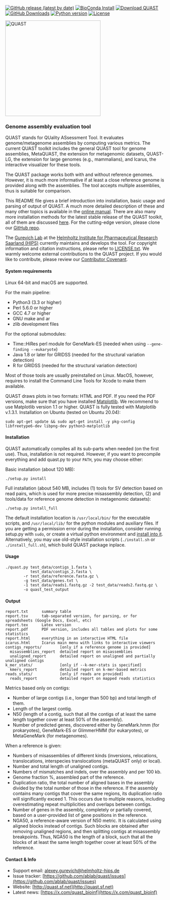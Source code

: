 [![GitHub release (latest by date)](https://img.shields.io/github/v/release/ablab/quast)](https://github.com/ablab/quast/releases/)
[![BioConda Install](https://img.shields.io/conda/dn/bioconda/quast.svg?style=flag&label=BioConda%20install)](https://anaconda.org/bioconda/quast)
[![Download QUAST](https://img.shields.io/sourceforge/dt/quast.svg)](https://sourceforge.net/projects/quast/files/latest/download)
[![GitHub Downloads](https://img.shields.io/github/downloads/ablab/quast/total.svg?style=social&logo=github&label=Download)](https://github.com/ablab/quast/releases)
[![Python version](https://img.shields.io/badge/python-3.12-blue)](https://www.python.org/downloads/)
[![License](https://img.shields.io/badge/licence-GPLv2-blue)](https://www.gnu.org/licenses/old-licenses/gpl-2.0)

<img src="quast_libs/html_saver/static/img/quast_logo_black.png" width="300" title="QUAST">

### Genome assembly evaluation tool

QUAST stands for QUality ASsessment Tool. It evaluates genome/metagenome assemblies by computing various metrics.
The current QUAST toolkit includes the general QUAST tool for genome assemblies, 
MetaQUAST, the extension for metagenomic datasets, 
QUAST-LG, the extension for large genomes (e.g., mammalians), and Icarus, the interactive visualizer for these tools.

The QUAST package works both with and without reference genomes. 
However, it is much more informative if at least a close reference genome is provided along with the assemblies.
The tool accepts multiple assemblies, thus is suitable for comparison.

This README file gives a brief introduction into installation, basic usage and parsing of output of QUAST. 
A much more detailed description of these and many other topics is available in the
[online manual](http://quast.sf.net/manual.html). 
There are also many more installation methods for the latest stable release of the QUAST toolkit, 
all of them are discussed [here](http://quast.sf.net/install.html). For the cutting-edge version, 
please clone our [GitHub repo](https://github.com/ablab/quast).

The [Gurevich Lab](https://helmholtz-hips.de/en/hmsb) at the [Helmholtz Institute for Pharmaceutical Research Saarland (HIPS)](https://helmholtz-hips.de/en/) 
currently maintains and develops the tool. For copyright information and citation instructions, 
please refer to [LICENSE.txt](LICENSE.txt). We warmly welcome external contributions to the QUAST project. 
If you would like to contribute, please review our [Contributor Covenant](CODE_OF_CONDUCT.md).

#### System requirements

Linux 64-bit and macOS are supported.

For the main pipeline:
- Python3 (3.3 or higher)
- Perl 5.6.0 or higher
- GCC 4.7 or higher
- GNU make and ar
- zlib development files

For the optional submodules:
- Time::HiRes perl module for GeneMark-ES (needed when using `--gene-finding --eukaryote`)
- Java 1.8 or later for GRIDSS (needed for the structural variation detection)
- R for GRIDSS (needed for the structural variation detection)

Most of those tools are usually preinstalled on Linux. MacOS, however, requires to install
the Command Line Tools for Xcode to make them available. 

QUAST draws plots in two formats: HTML and PDF. If you need the PDF versions, make sure that you have installed 
[Matplotlib](https://matplotlib.org/). We recommend to use Matplotlib version 1.1 or higher. QUAST is fully tested with Matplotlib v.1.3.1.
Installation on Ubuntu (tested on Ubuntu 20.04):

    sudo apt-get update && sudo apt-get install -y pkg-config libfreetype6-dev libpng-dev python3-matplotlib

#### Installation

QUAST automatically compiles all its sub-parts when needed (on the first use). 
Thus, installation is not required. However, if you want to precompile everything and add quast.py to your `PATH`, you may choose either:

Basic installation (about 120 MB):

    ./setup.py install

Full installation (about 540 MB, includes (1) tools for SV detection based on read pairs, which is used for more precise misassembly detection, 
(2) and tools/data for reference genome detection in metagenomic datasets):

    ./setup.py install_full

The default installation location is `/usr/local/bin/` for the executable scripts, and `/usr/local/lib/` for 
the python modules and auxiliary files. If you are getting a permission error during the installation, consider running setup.py with
`sudo`, or create a virtual python environment and [install into it](http://docs.python-guide.org/en/latest/dev/virtualenvs/). 
Alternatively, you may use old-style installation scripts (`./install.sh` or `./install_full.sh`), which build QUAST package inplace.

#### Usage

    ./quast.py test_data/contigs_1.fasta \
               test_data/contigs_2.fasta \
            -r test_data/reference.fasta.gz \
            -g test_data/genes.txt \
            -1 test_data/reads1.fastq.gz -2 test_data/reads2.fastq.gz \
            -o quast_test_output

#### Output

    report.txt      summary table
    report.tsv      tab-separated version, for parsing, or for spreadsheets (Google Docs, Excel, etc)  
    report.tex      Latex version
    report.pdf      PDF version, includes all tables and plots for some statistics
    report.html     everything in an interactive HTML file
    icarus.html     Icarus main menu with links to interactive viewers
    contigs_reports/        [only if a reference genome is provided]
      misassemblies_report  detailed report on misassemblies
      unaligned_report      detailed report on unaligned and partially unaligned contigs
    k_mer_stats/            [only if --k-mer-stats is specified]
      kmers_report          detailed report on k-mer-based metrics
    reads_stats/            [only if reads are provided]
      reads_report          detailed report on mapped reads statistics

Metrics based only on contigs:

* Number of large contigs (i.e., longer than 500 bp) and total length of them.  
* Length of the largest contig.  
* N50 (length of a contig, such that all the contigs of at least the same length together cover at least 50% of the assembly).
* Number of predicted genes, discovered either by GeneMark.hmm (for prokaryotes), GeneMark-ES or GlimmerHMM (for eukaryotes), 
or MetaGeneMark (for metagenomes).

When a reference is given:

* Numbers of misassemblies of different kinds (inversions, relocations, translocations, interspecies translocations (metaQUAST only) or local).
* Number and total length of unaligned contigs.  
* Numbers of mismatches and indels, over the assembly and per 100 kb.  
* Genome fraction %, assembled part of the reference.  
* Duplication ratio, the total number of aligned bases in the assembly divided by the total number of those in the reference. 
If the assembly contains many contigs that cover the same regions, its duplication ratio will significantly exceed 1. 
This occurs due to multiple reasons, including overestimating repeat multiplicities and overlaps between contigs.  
* Number of genes in the assembly, completely or partially covered, based on a user-provided list of gene positions in the reference.  
* NGA50, a reference-aware version of N50 metric. It is calculated using aligned blocks instead of contigs. 
Such blocks are obtained after removing unaligned regions, and then splitting contigs at misassembly breakpoints. 
Thus, NGA50 is the length of a block, such that all the blocks of at least the same length together cover at least 50% of the reference.  


#### Contact & Info 

* Support email: [alexey.gurevich@helmholtz-hips.de](alexey.gurevich@helmholtz-hips.de)
* Issue tracker: [https://github.com/ablab/quast/issues](https://github.com/ablab/quast/issues)
* Website: [http://quast.sf.net](http://quast.sf.net)
* Latest news: [https://x.com/quast_bioinf](https://x.com/quast_bioinf)
    
